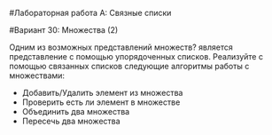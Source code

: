 #Лабораторная работа А: Связные списки


#Вариант 30: Множества (2)


Одним из возможных представлений множеств? является представление с помощью упорядоченных
списков. Реализуйте с помощью связанных списков следующие алгоритмы работы с множествами:
- Добавить/Удалить элемент из множества
- Проверить есть ли элемент в множестве
- Объединить два множества
- Пересечь два множества